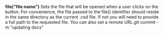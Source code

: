 <a name="file_info_button"><h3 style="padding-top: 40px; margin-top: 40px;"></h3></a>
**file("file name")** Sets the file that will be opened when a user clicks on the button. For convenience, the file passed to the file() identifier should reside in the same directory as the current .csd file. If not you will need to provide a full path to the requested file. You can also set a remote URL.git commit -m "updating docs"
